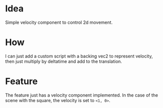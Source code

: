 # Idea
Simple velocity component to control 2d movement.

# How
I can just add a custom script with a backing vec2 to represent velocity, then just multiply by deltatime and add to the translation.

# Feature
The feature just has a velocity component implemented. In the case of the scene with the square, the velocity is set to `<1, 0>`.